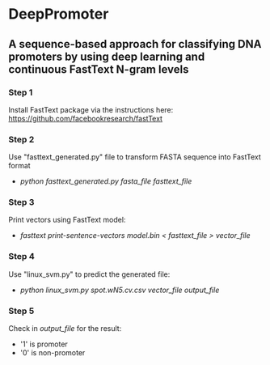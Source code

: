 # DeepPromoter
## A sequence-based approach for classifying DNA promoters by using deep learning and continuous FastText N-gram levels

### Step 1
Install FastText package via the instructions here: https://github.com/facebookresearch/fastText

### Step 2
Use "fasttext_generated.py" file to transform FASTA sequence into FastText format
- *python fasttext_generated.py fasta_file fasttext_file*

### Step 3
Print vectors using FastText model:
- *fasttext print-sentence-vectors model.bin < fasttext_file > vector_file*

### Step 4
Use "linux_svm.py" to predict the generated file:
- *python linux_svm.py spot.wN5.cv.csv vector_file output_file*

### Step 5
Check in *output_file* for the result:
- '1' is promoter
- '0' is non-promoter
